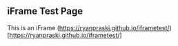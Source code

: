 ## iFrame Test Page
<Script>
try {

  parent.postMessage('formSubmit', 'http://www.ryanpraski.com');

} catch(e) {

  //Log Error

  window.console && window.console.log(e);

}
</Script>

This is an iFrame (https://ryanpraski.github.io/iframetest/)[https://ryanpraski.github.io/iframetest/]
